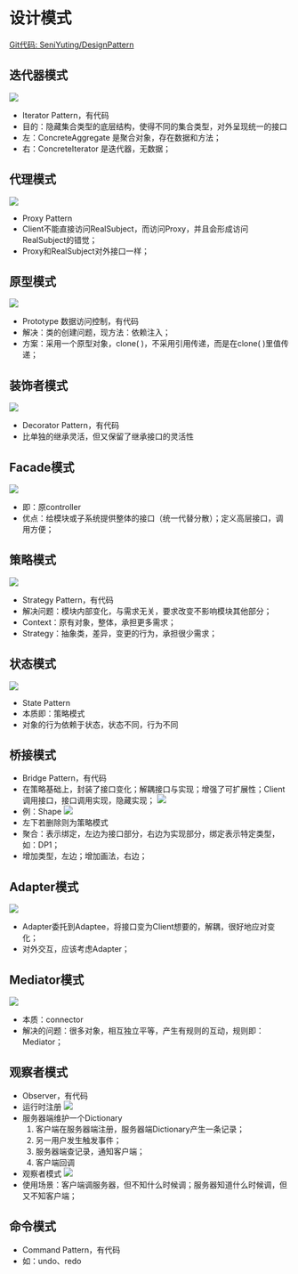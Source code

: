 # 设计模式
[Git代码: SeniYuting/DesignPattern](https://github.com/SeniYuting/DesignPattern)
## 迭代器模式
![](img/iterator.png)
* Iterator Pattern，有代码
* 目的：隐藏集合类型的底层结构，使得不同的集合类型，对外呈现统一的接口
* 左：ConcreteAggregate 是聚合对象，存在数据和方法；
* 右：ConcreteIterator 是迭代器，无数据；

## 代理模式
![](img/proxy.png)
* Proxy Pattern
* Client不能直接访问RealSubject，而访问Proxy，并且会形成访问RealSubject的错觉；
* Proxy和RealSubject对外接口一样；

## 原型模式
![](img/prototype.png)
* Prototype 数据访问控制，有代码
* 解决：类的创建问题，现方法：依赖注入；
* 方案：采用一个原型对象，clone( )，不采用引用传递，而是在clone( )里值传递；

## 装饰者模式
![](img/decorator.png)
* Decorator Pattern，有代码
* 比单独的继承灵活，但又保留了继承接口的灵活性

## Facade模式
![](img/facade.png)
* 即：原controller
* 优点：给模块或子系统提供整体的接口（统一代替分散）；定义高层接口，调用方便；

## 策略模式
![](img/strategy.png)
* Strategy Pattern，有代码
* 解决问题：模块内部变化，与需求无关，要求改变不影响模块其他部分；
* Context：原有对象，整体，承担更多需求；
* Strategy：抽象类，差异，变更的行为，承担很少需求；

## 状态模式
![](img/state.png)
* State Pattern
* 本质即：策略模式
* 对象的行为依赖于状态，状态不同，行为不同

## 桥接模式
* Bridge Pattern，有代码
* 在策略基础上，封装了接口变化；解耦接口与实现；增强了可扩展性；Client调用接口，接口调用实现，隐藏实现；
![](img/bridge.png)
* 例：Shape
![](img/shape.png)
* 左下若删除则为策略模式
* 聚合：表示绑定，左边为接口部分，右边为实现部分，绑定表示特定类型，如：DP1；
* 增加类型，左边；增加画法，右边；

## Adapter模式
![](img/adapter.png)
* Adapter委托到Adaptee，将接口变为Client想要的，解耦，很好地应对变化；
* 对外交互，应该考虑Adapter；

## Mediator模式
![](img/mediator.png)
* 本质：connector
* 解决的问题：很多对象，相互独立平等，产生有规则的互动，规则即：Mediator；

## 观察者模式
* Observer，有代码
* 运行时注册
![](img/register.png)
* 服务器端维护一个Dictionary
    1. 客户端在服务器端注册，服务器端Dictionary产生一条记录；
    2. 另一用户发生触发事件；
    3. 服务器端查记录，通知客户端；
    4. 客户端回调
* 观察者模式
![](img/observer.png)
* 使用场景：客户端调服务器，但不知什么时候调；服务器知道什么时候调，但又不知客户端；

## 命令模式
* Command Pattern，有代码
* 如：undo、redo